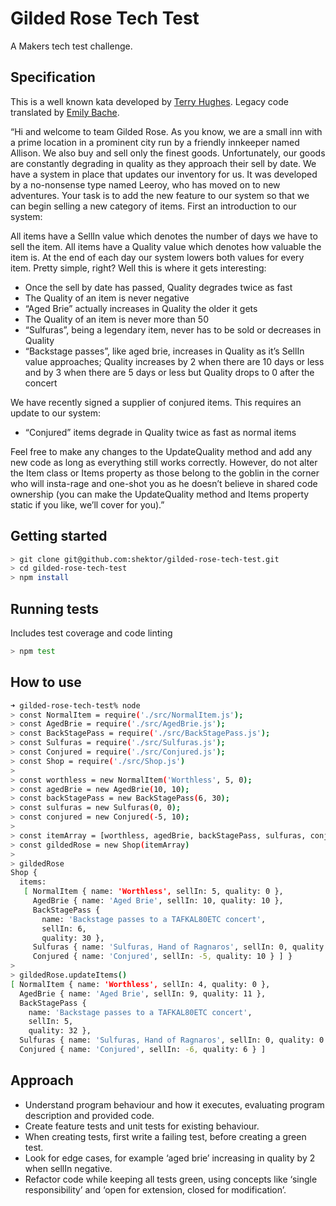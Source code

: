 # Gilded Rose Tech Test

A Makers tech test challenge.

## Specification

This is a well known kata developed by [Terry Hughes](http://iamnotmyself.com/2011/02/13/refactor-this-the-gilded-rose-kata/). Legacy code translated by [Emily Bache](https://github.com/emilybache/GildedRose-Refactoring-Kata/).

“Hi and welcome to team Gilded Rose. As you know, we are a small inn with a prime location in a prominent city run by a friendly innkeeper named Allison. We also buy and sell only the finest goods. Unfortunately, our goods are constantly degrading in quality as they approach their sell by date. We have a system in place that updates our inventory for us. It was developed by a no-nonsense type named Leeroy, who has moved on to new adventures. Your task is to add the new feature to our system so that we can begin selling a new category of items. First an introduction to our system:

All items have a SellIn value which denotes the number of days we have to sell the item. All items have a Quality value which denotes how valuable the item is. At the end of each day our system lowers both values for every item. Pretty simple, right? Well this is where it gets interesting:

* Once the sell by date has passed, Quality degrades twice as fast
* The Quality of an item is never negative
* “Aged Brie” actually increases in Quality the older it gets
* The Quality of an item is never more than 50
* “Sulfuras”, being a legendary item, never has to be sold or decreases in Quality
* “Backstage passes”, like aged brie, increases in Quality as it’s SellIn value approaches; Quality increases by 2 when there are 10 days or less and by 3 when there are 5 days or less but Quality drops to 0 after the concert

We have recently signed a supplier of conjured items. This requires an update to our system:

* “Conjured” items degrade in Quality twice as fast as normal items

Feel free to make any changes to the UpdateQuality method and add any new code as long as everything still works correctly. However, do not alter the Item class or Items property as those belong to the goblin in the corner who will insta-rage and one-shot you as he doesn’t believe in shared code ownership (you can make the UpdateQuality method and Items property static if you like, we’ll cover for you).”

## Getting started

```bash
> git clone git@github.com:shektor/gilded-rose-tech-test.git
> cd gilded-rose-tech-test
> npm install
```

## Running tests

Includes test coverage and code linting

```bash
> npm test
```

## How to use

```bash
➜ gilded-rose-tech-test% node
> const NormalItem = require('./src/NormalItem.js');
> const AgedBrie = require('./src/AgedBrie.js');
> const BackStagePass = require('./src/BackStagePass.js');
> const Sulfuras = require('./src/Sulfuras.js');
> const Conjured = require('./src/Conjured.js');
> const Shop = require('./src/Shop.js')
>
> const worthless = new NormalItem('Worthless', 5, 0);
> const agedBrie = new AgedBrie(10, 10);
> const backStagePass = new BackStagePass(6, 30);
> const sulfuras = new Sulfuras(0, 0);
> const conjured = new Conjured(-5, 10);
>
> const itemArray = [worthless, agedBrie, backStagePass, sulfuras, conjured];
> const gildedRose = new Shop(itemArray)
>
> gildedRose
Shop {
  items:
   [ NormalItem { name: 'Worthless', sellIn: 5, quality: 0 },
     AgedBrie { name: 'Aged Brie', sellIn: 10, quality: 10 },
     BackStagePass {
       name: 'Backstage passes to a TAFKAL80ETC concert',
       sellIn: 6,
       quality: 30 },
     Sulfuras { name: 'Sulfuras, Hand of Ragnaros', sellIn: 0, quality: 0 },
     Conjured { name: 'Conjured', sellIn: -5, quality: 10 } ] }
>
> gildedRose.updateItems()
[ NormalItem { name: 'Worthless', sellIn: 4, quality: 0 },
  AgedBrie { name: 'Aged Brie', sellIn: 9, quality: 11 },
  BackStagePass {
    name: 'Backstage passes to a TAFKAL80ETC concert',
    sellIn: 5,
    quality: 32 },
  Sulfuras { name: 'Sulfuras, Hand of Ragnaros', sellIn: 0, quality: 0 },
  Conjured { name: 'Conjured', sellIn: -6, quality: 6 } ]
```

## Approach

- Understand program behaviour and how it executes, evaluating program description and provided code.
- Create feature tests and unit tests for existing behaviour.
- When creating tests, first write a failing test, before creating a green test.
- Look for edge cases, for example ‘aged brie’ increasing in quality by 2 when sellIn negative.
- Refactor code while keeping all tests green, using concepts like ‘single responsibility’ and ‘open for extension, closed for modification’.
